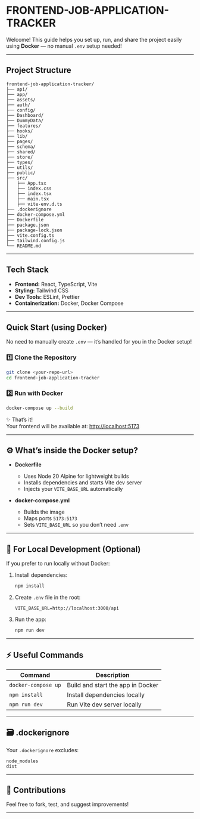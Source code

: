 
# FRONTEND-JOB-APPLICATION-TRACKER

Welcome! This guide helps you set up, run, and share the project easily using **Docker** — no manual `.env` setup needed!

---

## Project Structure

```plaintext
frontend-job-application-tracker/
├── api/
├── app/
├── assets/
├── auth/
├── config/
├── Dashboard/
├── DummyData/
├── features/
├── hooks/
├── lib/
├── pages/
├── schema/
├── shared/
├── store/
├── types/
├── utils/
├── public/
├── src/
│   ├── App.tsx
│   ├── index.css
│   ├── index.tsx
│   ├── main.tsx
│   ├── vite-env.d.ts
├── .dockerignore
├── docker-compose.yml
├── Dockerfile
├── package.json
├── package-lock.json
├── vite.config.ts
├── tailwind.config.js
└── README.md
```

---

## Tech Stack

- **Frontend:** React, TypeScript, Vite
- **Styling:** Tailwind CSS
- **Dev Tools:** ESLint, Prettier
- **Containerization:** Docker, Docker Compose

---

## Quick Start (using Docker)

No need to manually create `.env` — it’s handled for you in the Docker setup!

### 1️⃣ Clone the Repository

```bash
git clone <your-repo-url>
cd frontend-job-application-tracker
```

### 2️⃣ Run with Docker

```bash
docker-compose up --build
```

✨ That’s it!  
Your frontend will be available at: [http://localhost:5173](http://localhost:5173)

---

## ⚙️ What’s inside the Docker setup?

- **Dockerfile**
  - Uses Node 20 Alpine for lightweight builds
  - Installs dependencies and starts Vite dev server
  - Injects your `VITE_BASE_URL` automatically

- **docker-compose.yml**
  - Builds the image
  - Maps ports `5173:5173`
  - Sets `VITE_BASE_URL` so you don’t need `.env`

---

## 🧩 For Local Development (Optional)

If you prefer to run locally without Docker:

1. Install dependencies:
   ```bash
   npm install
   ```

2. Create `.env` file in the root:
   ```env
   VITE_BASE_URL=http://localhost:3000/api
   ```

3. Run the app:
   ```bash
   npm run dev
   ```

---

## ⚡ Useful Commands

| Command              | Description                      |
| -------------------- | -------------------------------- |
| `docker-compose up`  | Build and start the app in Docker |
| `npm install`        | Install dependencies locally     |
| `npm run dev`        | Run Vite dev server locally      |

---

## 🗃️ .dockerignore

Your `.dockerignore` excludes:
```
node_modules
dist
```

---

## 🙌 Contributions

Feel free to fork, test, and suggest improvements!

---
